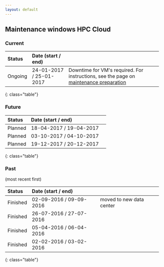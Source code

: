 ```yaml
---
layout: default
---
```


## Maintenance windows HPC Cloud

### Current

|   Status    |   Date (start / end)        |   |
|:------------|:----------------------------|:--|
|   Ongoing   |   24-01-2017 / 25-01-2017   | Downtime for VM's required. For instructions, see the page on [maintenance preparation](notices/maintenance_preparation_down)  |
{: class="table"}

### Future

|   Status    |   Date (start / end)        |   |
|:------------|:----------------------------|:--|
|   Planned   |   18-04-2017 / 19-04-2017   |   |
|   Planned   |   03-10-2017 / 04-10-2017   |   |
|   Planned   |   19-12-2017 / 20-12-2017   |   |
{: class="table"}

### Past

(most recent first)

|   Status    |   Date (start / end)        |   |
|:------------|:----------------------------|:--|
|   Finished  |   02-09-2016 / 09-09-2016   | moved to new data center |
|   Finished  |   26-07-2016 / 27-07-2016   |   |
|   Finished  |   05-04-2016 / 06-04-2016   |   |
|   Finished  |   02-02-2016 / 03-02-2016   |   |
{: class="table"}
